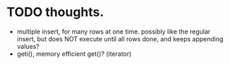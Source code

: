 # TODO thoughts.

- multiple insert, for many rows at one time.
  possibly like the regular insert, but does NOT execute until all rows done,
  and keeps appending values?
- geti(), memory efficient get()? (iterator)
